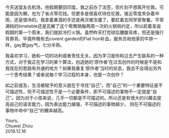 #
今天送室友去机场，他假期要回印度。我之前办了法签，但片刻不想离开伦敦。可能是因为懒，也为了省点零花钱。但更多是很喜欢待在伦敦。接近零度夹杂着中雨，还是很冷的。我拿着果酒的手还是再次被冻僵了，要赶着去同学家聚餐。平常满档的timetable还是瓦解了这个鸳鸯锅每两周一次的火锅局约定，所以趁着圣诞假期的第一个周末，我们就趁冷打火锅。虽然昨天打完球后腰酸背疼，但还是强行背靠背。毕竟昨晚有去covent garden的Flat Iron补血，服务员和他家的牛排一样，gay里gay气，七分半熟。
       
我喜欢学习，她和一切的功利或者责任无关。因为学习是你和过去产生联系的一种方式，对于我正在学习的某个算法，创造她的‘原作者’在过去创作的时候是不是和我现在的思路有共通的地方？如果我重复‘原作者’当时的状态，我会不会得出另外一个思考结果？或者说每个学习过程的本身，也是一次创作？        

             
如之前提及，生活被赋予的意义就在于寻找“自己”。而“自己”的一个重要特征是不可描述性，但不可描述性不是一个必要条件，即不可描述的事物不一定就是“自己”。因为对于小孩来说，几乎一切都是不可描述的。所以还是有很大的兴趣去提高自己的语言能力，因为表达能力越强，不可描述的事物越少， 则在不可描述的事物中命中“自己”的概率越高。            



Yours,               
Chuwei Zhou              
2018.12.16                  

